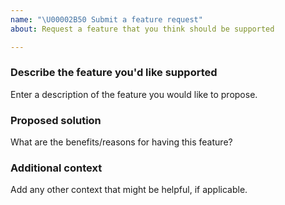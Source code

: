 ```yaml
---
name: "\U00002B50 Submit a feature request"
about: Request a feature that you think should be supported

---
```


### Describe the feature you'd like supported
Enter a description of the feature you would like to propose.

### Proposed solution
What are the benefits/reasons for having this feature?

### Additional context
Add any other context that might be helpful, if applicable.
